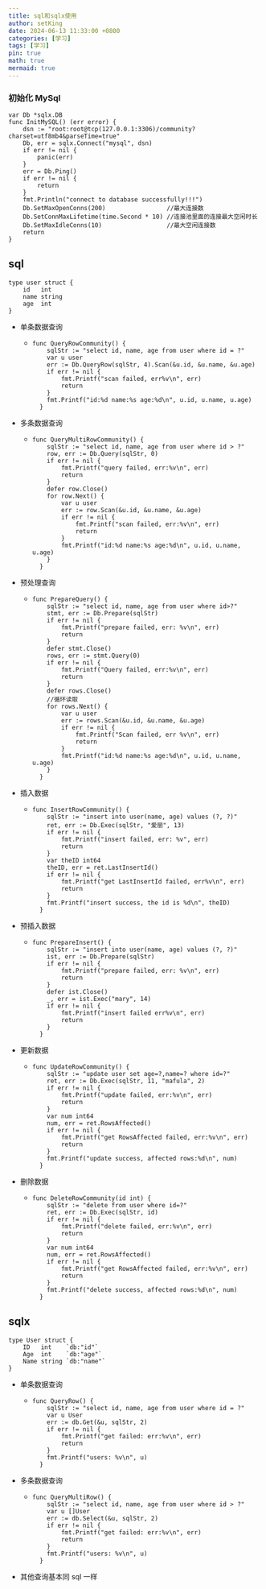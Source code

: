 ```yaml
---
title: sql和sqlx使用
author: setKing
date: 2024-06-13 11:33:00 +0800
categories: [学习]
tags: [学习]
pin: true
math: true
mermaid: true
---
```


### 初始化 MySql

```
var Db *sqlx.DB
func InitMySQL() (err error) {
	dsn := "root:root@tcp(127.0.0.1:3306)/community?charset=utf8mb4&parseTime=true"
	Db, err = sqlx.Connect("mysql", dsn)
	if err != nil {
		panic(err)
	}
	err = Db.Ping()
	if err != nil {
		return
	}
	fmt.Println("connect to database successfully!!!")
	Db.SetMaxOpenConns(200)                 //最大连接数
	Db.SetConnMaxLifetime(time.Second * 10) //连接池里面的连接最大空闲时长
	Db.SetMaxIdleConns(10)                  //最大空闲连接数
	return
}
```

## sql

```
type user struct {
	id   int
	name string
	age  int
}
```

- 单条数据查询
  - ```QueryRowCommunity
    func QueryRowCommunity() {
      	sqlStr := "select id, name, age from user where id = ?"
      	var u user
      	err := Db.QueryRow(sqlStr, 4).Scan(&u.id, &u.name, &u.age)
      	if err != nil {
      		fmt.Printf("scan failed, err%v\n", err)
      		return
      	}
      	fmt.Printf("id:%d name:%s age:%d\n", u.id, u.name, u.age)
      }
    ```
- 多条数据查询
  - ```QueryMultiRowCommunity
    func QueryMultiRowCommunity() {
      	sqlStr := "select id, name, age from user where id > ?"
      	row, err := Db.Query(sqlStr, 0)
      	if err != nil {
      		fmt.Printf("query failed, err:%v\n", err)
      		return
      	}
      	defer row.Close()
      	for row.Next() {
      		var u user
      		err := row.Scan(&u.id, &u.name, &u.age)
      		if err != nil {
      			fmt.Printf("scan failed, err:%v\n", err)
      			return
      		}
      		fmt.Printf("id:%d name:%s age:%d\n", u.id, u.name, u.age)
      	}
      }
    ```
- 预处理查询
  - ```PrepareQuery
    func PrepareQuery() {
      	sqlStr := "select id, name, age from user where id>?"
      	stmt, err := Db.Prepare(sqlStr)
      	if err != nil {
      		fmt.Printf("prepare failed, err: %v\n", err)
      		return
      	}
      	defer stmt.Close()
      	rows, err := stmt.Query(0)
      	if err != nil {
      		fmt.Printf("Query failed, err:%v\n", err)
      		return
      	}
      	defer rows.Close()
      	//循环读取
      	for rows.Next() {
      		var u user
      		err := rows.Scan(&u.id, &u.name, &u.age)
      		if err != nil {
      			fmt.Printf("Scan failed, err %v\n", err)
      			return
      		}
      		fmt.Printf("id:%d name:%s age:%d\n", u.id, u.name, u.age)
      	}
      }
    ```
- 插入数据
  - ```InsertRowCommunity
    func InsertRowCommunity() {
      	sqlStr := "insert into user(name, age) values (?, ?)"
      	ret, err := Db.Exec(sqlStr, "爱丽", 13)
      	if err != nil {
      		fmt.Printf("insert failed, err: %v", err)
      		return
      	}
      	var theID int64
      	theID, err = ret.LastInsertId()
      	if err != nil {
      		fmt.Printf("get LastInsertId failed, err%v\n", err)
      		return
      	}
      	fmt.Printf("insert success, the id is %d\n", theID)
      }
    ```
- 预插入数据
  - ```PrepareInsert
    func PrepareInsert() {
      	sqlStr := "insert into user(name, age) values (?, ?)"
      	ist, err := Db.Prepare(sqlStr)
      	if err != nil {
      		fmt.Printf("prepare failed, err: %v\n", err)
      		return
      	}
      	defer ist.Close()
      	_, err = ist.Exec("mary", 14)
      	if err != nil {
      		fmt.Printf("insert failed err%v\n", err)
      		return
      	}
      }
    ```
- 更新数据
  - ```UpdateRowCommunity
    func UpdateRowCommunity() {
      	sqlStr := "update user set age=?,name=? where id=?"
      	ret, err := Db.Exec(sqlStr, 11, "mafula", 2)
      	if err != nil {
      		fmt.Printf("update failed, err:%v\n", err)
      		return
      	}
      	var num int64
      	num, err = ret.RowsAffected()
      	if err != nil {
      		fmt.Printf("get RowsAffected failed, err:%v\n", err)
      		return
      	}
      	fmt.Printf("update success, affected rows:%d\n", num)
      }
    ```
- 删除数据
  - ```DeleteRowCommunity
    func DeleteRowCommunity(id int) {
      	sqlStr := "delete from user where id=?"
      	ret, err := Db.Exec(sqlStr, id)
      	if err != nil {
      		fmt.Printf("delete failed, err:%v\n", err)
      		return
      	}
      	var num int64
      	num, err = ret.RowsAffected()
      	if err != nil {
      		fmt.Printf("get RowsAffected failed, err:%v\n", err)
      		return
      	}
      	fmt.Printf("delete success, affected rows:%d\n", num)
      }
    ```

## sqlx

```
type User struct {
	ID   int    `db:"id"`
	Age  int    `db:"age"`
	Name string `db:"name"`
}
```

- 单条数据查询
  - ```QueryRow
    func QueryRow() {
      	sqlStr := "select id, name, age from user where id = ?"
      	var u User
      	err := db.Get(&u, sqlStr, 2)
      	if err != nil {
      		fmt.Printf("get failed: err:%v\n", err)
      		return
      	}
      	fmt.Printf("users: %v\n", u)
      }
    ```
- 多条数据查询
  - ```QueryMultiRow
    func QueryMultiRow() {
      	sqlStr := "select id, name, age from user where id > ?"
      	var u []User
      	err := db.Select(&u, sqlStr, 2)
      	if err != nil {
      		fmt.Printf("get failed: err:%v\n", err)
      		return
      	}
      	fmt.Printf("users: %v\n", u)
      }
    ```
- 其他查询基本同 sql 一样
